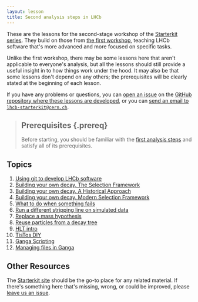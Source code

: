 ```yaml
---
layout: lesson
title: Second analysis steps in LHCb
---
```


These are the lessons for the second-stage workshop of the [Starterkit 
series][starterkit].
They build on those from [the first workshop][first-ana], teaching LHCb 
software that's more advanced and more focused on specific tasks.

Unlike the first workshop, there may be some lessons here that aren't 
applicable to everyone's analysis, but all the lessons should still provide a 
useful insight in to how things work under the hood.
It may also be that some lessons don't depend on any others; the prerequisites 
will be clearly stated at the beginning of each lesson.

If you have any problems or questions, you can [open an 
issue][second-ana-issues] on the [GitHub repository where these lessons are 
developed][second-ana-repo], or you can [send an email to 
`lhcb-starterkit@cern.ch`](mailto:lhcb-starterkit@cern.ch).

> ## Prerequisites {.prereq}
>
> Before starting, you should be familiar with the [first analysis 
> steps](https://lhcb.github.io/first-analysis-steps/) and satisfy all of its 
> prerequisites.
>

## Topics

1. [Using git to develop LHCb software](lb-git.html)
1. [Building your own decay. The Selection Framework](building-decays-part0.html)
1. [Building your own decay. A Historical Approach](building-decays-part1.html)
1. [Building your own decay. Modern Selection Framework](building-decays-part2.html)
1. [What to do when something fails](fixing-errors.html)
1. [Run a different stripping line on simulated data](rerun-stripping.html)
1. [Replace a mass hypothesis](switch-mass-hypo.html)
1. [Reuse particles from a decay tree](filter-in-trees.html)
1. [HLT intro](hlt-intro.html)
1. [TisTos DIY](tistos-diy.html)
1. [Ganga Scripting](ganga-scripting.html)
1. [Managing files in Ganga](managing-files-with-ganga.html)

## Other Resources

The [Starterkit site][starterkit] should be the go-to place for any related
material. If there's something here that's missing, wrong, or could be
improved, please [leave us an issue][second-ana-issues].

[starterkit]: https://lhcb.github.io/starterkit/
[first-ana]: https://lhcb.github.io/first-analysis-steps/
[second-ana-issues]: https://github.com/lhcb/second-analysis-steps/issues
[second-ana-repo]: https://github.com/lhcb/second-analysis-steps/issues
